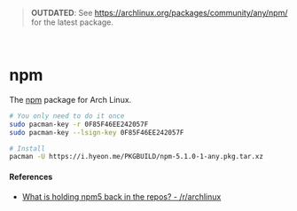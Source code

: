 > **OUTDATED**: See https://archlinux.org/packages/community/any/npm/ for the latest package.

&nbsp;

npm
========
The [npm](https://www.npmjs.com/) package for Arch Linux.

```bash
# You only need to do it once
sudo pacman-key -r 0F85F46EE242057F
sudo pacman-key --lsign-key 0F85F46EE242057F

# Install
pacman -U https://i.hyeon.me/PKGBUILD/npm-5.1.0-1-any.pkg.tar.xz
```

#### References
- [What is holding npm5 back in the repos? - /r/archlinux](https://www.reddit.com/r/archlinux/comments/6ijx48/what_is_holding_npm5_back_in_the_repos/djdvsd8/)
